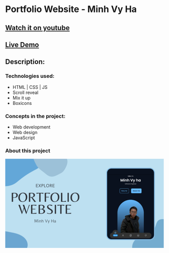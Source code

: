 # Portfolio Website - Minh Vy Ha
## [Watch it on youtube]()
## [Live Demo](minhvyha.tech)

## **Description:**

### Technologies used:

- HTML | CSS | JS
- Scroll reveal
- Mix it up
- Boxicons


### Concepts in the project:

- Web development
- Web design
- JavaScript

### About this project

![preview img](/preview.png)
